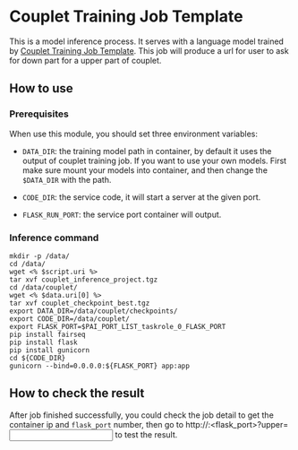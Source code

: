 # Couplet Training Job Template

This is a model inference process. It serves with a language model trained by [Couplet Training Job Template](https://int.openpai.org/plugin.html?index=0#/market_detail?itemId=2). This job will produce a url for user to ask for down part for a upper part of couplet.

## How to use

### Prerequisites
When use this module, you should set three environment variables:

- ```DATA_DIR```: the training model path in container, by default it uses the output of couplet training job. If you want to use your own models. First make sure mount your models into container, and then change the ```$DATA_DIR``` with the path.

- ```CODE_DIR```: the service code, it will start a server at the given port.

- ```FLASK_RUN_PORT```: the service port container will output.

### Inference command

```
mkdir -p /data/
cd /data/
wget <% $script.uri %>
tar xvf couplet_inference_project.tgz
cd /data/couplet/
wget <% $data.uri[0] %>
tar xvf couplet_checkpoint_best.tgz
export DATA_DIR=/data/couplet/checkpoints/
export CODE_DIR=/data/couplet/
export FLASK_PORT=$PAI_PORT_LIST_taskrole_0_FLASK_PORT
pip install fairseq
pip install flask
pip install gunicorn
cd ${CODE_DIR}
gunicorn --bind=0.0.0.0:${FLASK_PORT} app:app
```

## How to check the result

After job finished successfully, you could check the job detail to get the container ip and ```flask_port``` number, then go to http://<ip>:<flask_port>?upper=<input> to test the result.
